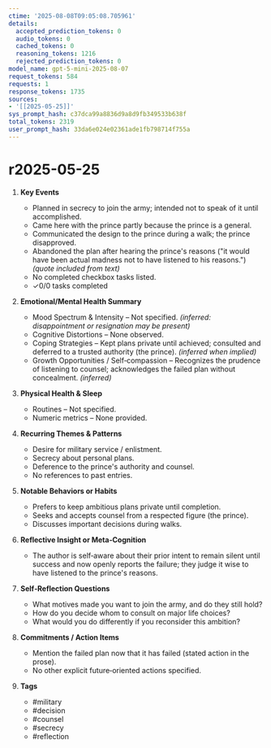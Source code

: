 ```yaml
---
ctime: '2025-08-08T09:05:08.705961'
details:
  accepted_prediction_tokens: 0
  audio_tokens: 0
  cached_tokens: 0
  reasoning_tokens: 1216
  rejected_prediction_tokens: 0
model_name: gpt-5-mini-2025-08-07
request_tokens: 584
requests: 1
response_tokens: 1735
sources:
- '[[2025-05-25]]'
sys_prompt_hash: c37dca99a8836d9a8d9fb349533b638f
total_tokens: 2319
user_prompt_hash: 33da6e024e02361ade1fb798714f755a
---
```

# r2025-05-25

1. **Key Events**
   - Planned in secrecy to join the army; intended not to speak of it until accomplished.
   - Came here with the prince partly because the prince is a general.
   - Communicated the design to the prince during a walk; the prince disapproved.
   - Abandoned the plan after hearing the prince's reasons ("it would have been actual madness not to have listened to his reasons.") *(quote included from text)*  
   - No completed checkbox tasks listed.
   - ✓0/0 tasks completed

2. **Emotional/Mental Health Summary**
   - Mood Spectrum & Intensity – Not specified. *(inferred: disappointment or resignation may be present)*
   - Cognitive Distortions – None observed.
   - Coping Strategies – Kept plans private until achieved; consulted and deferred to a trusted authority (the prince). *(inferred when implied)*
   - Growth Opportunities / Self‑compassion – Recognizes the prudence of listening to counsel; acknowledges the failed plan without concealment. *(inferred)*

3. **Physical Health & Sleep**
   - Routines – Not specified.
   - Numeric metrics – None provided.

4. **Recurring Themes & Patterns**
   - Desire for military service / enlistment.
   - Secrecy about personal plans.
   - Deference to the prince's authority and counsel.
   - No references to past entries.

5. **Notable Behaviors or Habits**
   - Prefers to keep ambitious plans private until completion.
   - Seeks and accepts counsel from a respected figure (the prince).
   - Discusses important decisions during walks.

6. **Reflective Insight or Meta‑Cognition**
   - The author is self‑aware about their prior intent to remain silent until success and now openly reports the failure; they judge it wise to have listened to the prince's reasons.

7. **Self‑Reflection Questions**
   - What motives made you want to join the army, and do they still hold?
   - How do you decide whom to consult on major life choices?
   - What would you do differently if you reconsider this ambition?

8. **Commitments / Action Items**
   - Mention the failed plan now that it has failed (stated action in the prose).
   - No other explicit future‑oriented actions specified.

9. **Tags**
   - #military
   - #decision
   - #counsel
   - #secrecy
   - #reflection